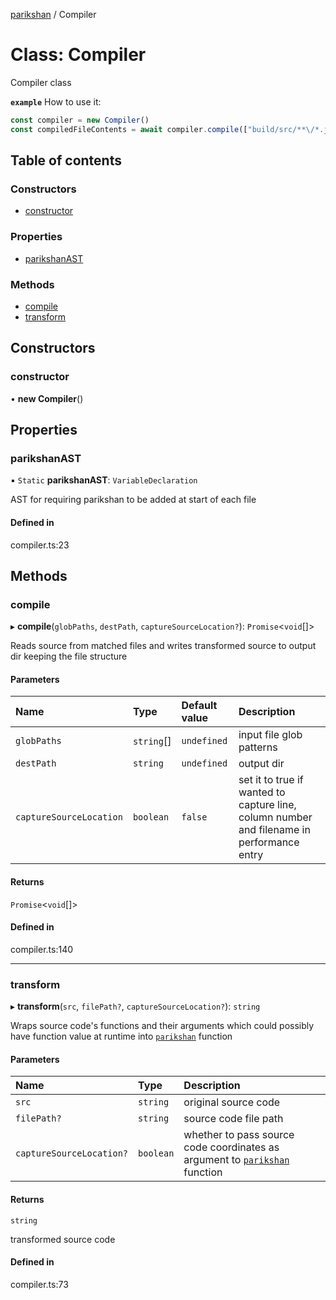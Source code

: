[parikshan](../README.md) / Compiler

# Class: Compiler

Compiler class

**`example`**
How to use it:
```javascript
const compiler = new Compiler()
const compiledFileContents = await compiler.compile(["build/src/**\/*.js"], "output", true)
```

## Table of contents

### Constructors

- [constructor](Compiler.md#constructor)

### Properties

- [parikshanAST](Compiler.md#parikshanast)

### Methods

- [compile](Compiler.md#compile)
- [transform](Compiler.md#transform)

## Constructors

### constructor

• **new Compiler**()

## Properties

### parikshanAST

▪ `Static` **parikshanAST**: `VariableDeclaration`

AST for requiring parikshan to be added at start of each file

#### Defined in

compiler.ts:23

## Methods

### compile

▸ **compile**(`globPaths`, `destPath`, `captureSourceLocation?`): `Promise`<`void`[]\>

Reads source from matched files and writes transformed
source to output dir keeping the file structure

#### Parameters

| Name | Type | Default value | Description |
| :------ | :------ | :------ | :------ |
| `globPaths` | `string`[] | `undefined` | input file glob patterns |
| `destPath` | `string` | `undefined` | output dir |
| `captureSourceLocation` | `boolean` | `false` | set it to true if wanted to capture line, column number and filename in performance entry |

#### Returns

`Promise`<`void`[]\>

#### Defined in

compiler.ts:140

___

### transform

▸ **transform**(`src`, `filePath?`, `captureSourceLocation?`): `string`

Wraps source code's functions and their arguments
which could possibly have function value at runtime into [`parikshan`](../README.md) function

#### Parameters

| Name | Type | Description |
| :------ | :------ | :------ |
| `src` | `string` | original source code |
| `filePath?` | `string` | source code file path |
| `captureSourceLocation?` | `boolean` | whether to pass source code coordinates as argument to [`parikshan`](../README.md) function |

#### Returns

`string`

transformed source code

#### Defined in

compiler.ts:73
